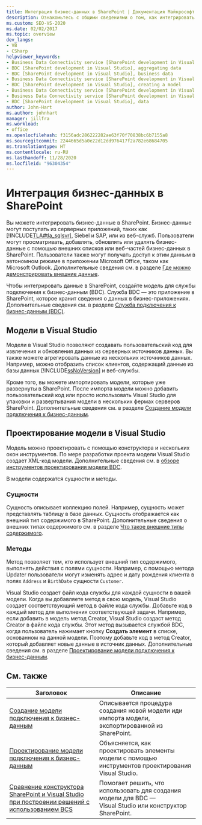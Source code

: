 ```yaml
---
title: Интеграция бизнес-данных в SharePoint | Документация Майкрософт
description: Ознакомьтесь с общими сведениями о том, как интегрировать бизнес-данные в SharePoint путем создания модели для службы подключения к бизнес-данным.
ms.custom: SEO-VS-2020
ms.date: 02/02/2017
ms.topic: overview
dev_langs:
- VB
- CSharp
helpviewer_keywords:
- Business Data Connectivity service [SharePoint development in Visual Studio], business data
- BDC [SharePoint development in Visual Studio], aggregating data
- BDC [SharePoint development in Visual Studio], business data
- Business Data Connectivity service [SharePoint development in Visual Studio], aggregating data
- BDC [SharePoint development in Visual Studio], creating a model
- Business Data Connectivity service [SharePoint development in Visual Studio], creating a model
- Business Data Connectivity service [SharePoint development in Visual Studio], data
- BDC [SharePoint development in Visual Studio], data
author: John-Hart
ms.author: johnhart
manager: jillfra
ms.workload:
- office
ms.openlocfilehash: f3156adc286222282ae63f70f70838bc6b7155a8
ms.sourcegitcommit: 2244665d5a0e22d12dd976417f2a782e68684705
ms.translationtype: HT
ms.contentlocale: ru-RU
ms.lasthandoff: 11/28/2020
ms.locfileid: "96304354"
---
```

# <a name="integrate-business-data-into-sharepoint"></a>Интеграция бизнес-данных в SharePoint
  Вы можете интегрировать бизнес-данные в SharePoint. Бизнес-данные могут поступать из серверных приложений, таких как [!INCLUDE[TLA#tla_sqlsvr](../sharepoint/includes/tlasharptla-sqlsvr-md.md)], Siebel и SAP, или из веб-служб. Пользователи могут просматривать, добавлять, обновлять или удалять бизнес-данные с помощью внешних списков или веб-частей бизнес-данных в SharePoint.  Пользователи также могут получать доступ к этим данным в автономном режиме в приложении Microsoft Office, таком как Microsoft Outlook. Дополнительные сведения см. в разделе [Где можно демонстрировать внешние данные](/previous-versions/office/developer/sharepoint-2010/ee558737(v=office.14)).

 Чтобы интегрировать данные в SharePoint, создайте модель для службы подключения к бизнес-данным (BDC). Служба BDC — это приложение в SharePoint, которое хранит сведения о данных в бизнес-приложениях. Дополнительные сведения см. в разделе [Служба подключения к бизнес-данным (BDC)](/previous-versions/office/developer/sharepoint-2010/ee556407(v=office.14)).

## <a name="models-in-visual-studio"></a>Модели в Visual Studio
 Модели в Visual Studio позволяют создавать пользовательский код для извлечения и обновления данных из серверных источников данных. Вы также можете агрегировать данные из нескольких источников данных. Например, можно отобразить список клиентов, содержащий данные из базы данных [!INCLUDE[ssNoVersion](../sharepoint/includes/ssnoversion-md.md)] и веб-службы.

 Кроме того, вы можете импортировать модели, которые уже развернуты в SharePoint. После импорта модели можно добавить пользовательский код или просто использовать Visual Studio для упаковки и развертывания модели в нескольких фермах серверов SharePoint. Дополнительные сведения см. в разделе [Создание модели подключения к бизнес-данным](../sharepoint/creating-a-business-data-connectivity-model.md).

## <a name="design-a-model-in-visual-studio"></a>Проектирование модели в Visual Studio
 Модель можно проектировать с помощью конструктора и нескольких окон инструментов. По мере разработки проекта модели Visual Studio создает XML-код модели. Дополнительные сведения см. в [обзоре инструментов проектирования модели BDC](../sharepoint/bdc-model-design-tools-overview.md).

 В модели содержатся сущности и методы.

### <a name="entities"></a>Сущности
 Сущность описывает коллекцию полей. Например, сущность может представлять таблицу в базе данных. Сущность отображается как внешний тип содержимого в SharePoint. Дополнительные сведения о внешних типах содержимого см. в разделе [Что такое внешние типы содержимого](/previous-versions/office/developer/sharepoint-2010/ee556391(v=office.14)).

### <a name="methods"></a>Методы
 Метод позволяет тем, кто использует внешний тип содержимого, выполнять действия с полями сущности. Например, с помощью метода Updater пользователи могут изменять адрес и дату рождения клиента в полях `Address` и `BirthDate` сущности `Customer`.

 Visual Studio создает файл кода службы для каждой сущности в вашей модели. Когда вы добавляете метод в свою модель, Visual Studio создает соответствующий метод в файле кода службы. Добавьте код в каждый метод для выполнения соответствующей задачи. Например, если добавить в модель метод Creator, Visual Studio создаст метод Creator в файле кода службы. Этот метод вызывается службой BDC, когда пользователь нажимает кнопку **Создать элемент** в списке, основанном на данной модели. Поэтому добавьте код в метод Creator, который добавляет новые данные в источник данных. Дополнительные сведения см. в разделе [Проектирование модели подключения к бизнес-данным](../sharepoint/designing-a-business-data-connectivity-model.md).

## <a name="related-topics"></a>См. также

|Заголовок|Описание|
|-----------|-----------------|
|[Создание модели подключения к бизнес-данным](../sharepoint/creating-a-business-data-connectivity-model.md)|Описывается процедура создания новой модели иди импорта модели, экспортированной из SharePoint.|
|[Проектирование модели подключения к бизнес-данным](../sharepoint/designing-a-business-data-connectivity-model.md)|Объясняется, как проектировать элементы модели с помощью инструментов проектирования Visual Studio.|
|[Сравнение конструктора SharePoint и Visual Studio при построении решений с использованием BCS](/previous-versions/office/developer/sharepoint-2010/ee558875(v=office.14))|Помогает решить, что использовать для создания модели для BDC — Visual Studio или конструктор SharePoint.|
